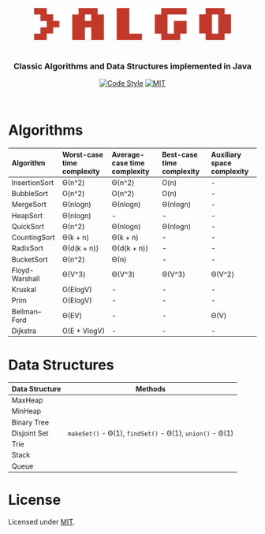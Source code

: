 <div align="center">
<img src="https://github.com/alexprut/Algo/raw/master/src/main/resources/logo.png" width="400" height="auto"/>

<br />
<br />

<h3>Classic Algorithms and Data Structures implemented in Java</h3>

[![Code Style](https://img.shields.io/badge/code%20style-google-green.svg?style=flat-square)](https://google.github.io/styleguide/javaguide.html)
[![MIT](https://img.shields.io/dub/l/vibe-d.svg)](https://github.com/alexprut/Algo/blob/master/LICENSE)

</div>
<br />

Algorithms
==========

|Algorithm|Worst-case time complexity|Average-case time complexity|Best-case time complexity|Auxiliary space complexity|
|:---|:---|:---|:---|:---|
|InsertionSort|Θ(n^2)|Θ(n^2)|O(n)|-|
|BubbleSort|O(n^2)|O(n^2)|O(n)|-|
|MergeSort|Θ(nlogn)|Θ(nlogn)|Θ(nlogn)|-|
|HeapSort|Θ(nlogn)|-|-|-|
|QuickSort|Θ(n^2)|Θ(nlogn)|Θ(nlogn)|-|
|CountingSort|Θ(k + n)|Θ(k + n)|-|-|
|RadixSort|Θ(d(k + n))|Θ(d(k + n))|-|-|
|BucketSort|Θ(n^2)|Θ(n)|-|-|
|Floyd-Warshall|Θ(V^3)|Θ(V^3)|Θ(V^3)|Θ(V^2)|
|Kruskal|O(ElogV)|-|-|-|
|Prim|O(ElogV)|-|-|-|
|Bellman–Ford|Θ(EV)|-|-|Θ(V)|
|Dijkstra|O(E + VlogV)|-|-|-|

Data Structures
===============
|Data Structure|Methods|
|--------------|-------|
|MaxHeap||
|MinHeap||
|Binary Tree||
|Disjoint Set|```makeSet()``` - Θ(1), ```findSet()``` - Θ(1), ```union()``` - Θ(1)|
|Trie||
|Stack||
|Queue||

License
=======
Licensed under [MIT](https://github.com/alexprut/Algo/blob/master/LICENSE).